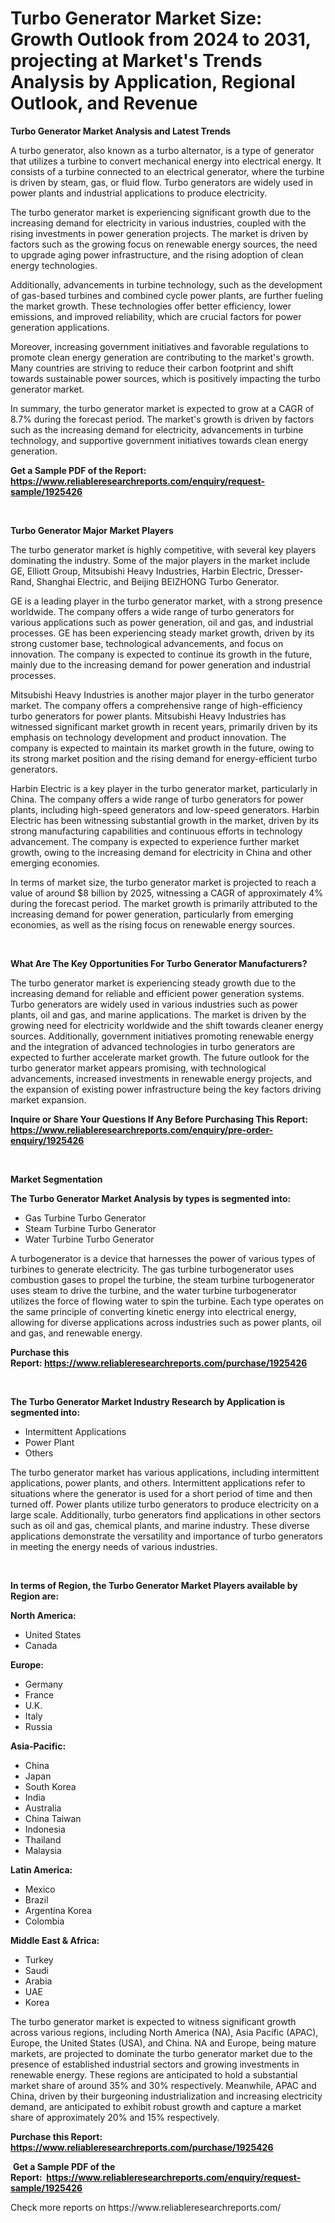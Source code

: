 <p><h1>Turbo Generator Market Size: Growth Outlook from 2024 to 2031, projecting at Market's Trends Analysis by Application, Regional Outlook, and Revenue</h1></p><p><strong>Turbo Generator Market Analysis and Latest Trends</strong></p>
<p><p>A turbo generator, also known as a turbo alternator, is a type of generator that utilizes a turbine to convert mechanical energy into electrical energy. It consists of a turbine connected to an electrical generator, where the turbine is driven by steam, gas, or fluid flow. Turbo generators are widely used in power plants and industrial applications to produce electricity.</p><p>The turbo generator market is experiencing significant growth due to the increasing demand for electricity in various industries, coupled with the rising investments in power generation projects. The market is driven by factors such as the growing focus on renewable energy sources, the need to upgrade aging power infrastructure, and the rising adoption of clean energy technologies.</p><p>Additionally, advancements in turbine technology, such as the development of gas-based turbines and combined cycle power plants, are further fueling the market growth. These technologies offer better efficiency, lower emissions, and improved reliability, which are crucial factors for power generation applications.</p><p>Moreover, increasing government initiatives and favorable regulations to promote clean energy generation are contributing to the market's growth. Many countries are striving to reduce their carbon footprint and shift towards sustainable power sources, which is positively impacting the turbo generator market.</p><p>In summary, the turbo generator market is expected to grow at a CAGR of 8.7% during the forecast period. The market's growth is driven by factors such as the increasing demand for electricity, advancements in turbine technology, and supportive government initiatives towards clean energy generation.</p></p>
<p><strong>Get a Sample PDF of the Report:&nbsp; <a href="https://www.reliableresearchreports.com/enquiry/request-sample/1925426">https://www.reliableresearchreports.com/enquiry/request-sample/1925426</a></strong></p>
<p>&nbsp;</p>
<p><strong>Turbo Generator Major Market Players</strong></p>
<p><p>The turbo generator market is highly competitive, with several key players dominating the industry. Some of the major players in the market include GE, Elliott Group, Mitsubishi Heavy Industries, Harbin Electric, Dresser-Rand, Shanghai Electric, and Beijing BEIZHONG Turbo Generator.</p><p>GE is a leading player in the turbo generator market, with a strong presence worldwide. The company offers a wide range of turbo generators for various applications such as power generation, oil and gas, and industrial processes. GE has been experiencing steady market growth, driven by its strong customer base, technological advancements, and focus on innovation. The company is expected to continue its growth in the future, mainly due to the increasing demand for power generation and industrial processes.</p><p>Mitsubishi Heavy Industries is another major player in the turbo generator market. The company offers a comprehensive range of high-efficiency turbo generators for power plants. Mitsubishi Heavy Industries has witnessed significant market growth in recent years, primarily driven by its emphasis on technology development and product innovation. The company is expected to maintain its market growth in the future, owing to its strong market position and the rising demand for energy-efficient turbo generators.</p><p>Harbin Electric is a key player in the turbo generator market, particularly in China. The company offers a wide range of turbo generators for power plants, including high-speed generators and low-speed generators. Harbin Electric has been witnessing substantial growth in the market, driven by its strong manufacturing capabilities and continuous efforts in technology advancement. The company is expected to experience further market growth, owing to the increasing demand for electricity in China and other emerging economies.</p><p>In terms of market size, the turbo generator market is projected to reach a value of around $8 billion by 2025, witnessing a CAGR of approximately 4% during the forecast period. The market growth is primarily attributed to the increasing demand for power generation, particularly from emerging economies, as well as the rising focus on renewable energy sources.</p></p>
<p>&nbsp;</p>
<p><strong>What Are The Key Opportunities For Turbo Generator Manufacturers?</strong></p>
<p><p>The turbo generator market is experiencing steady growth due to the increasing demand for reliable and efficient power generation systems. Turbo generators are widely used in various industries such as power plants, oil and gas, and marine applications. The market is driven by the growing need for electricity worldwide and the shift towards cleaner energy sources. Additionally, government initiatives promoting renewable energy and the integration of advanced technologies in turbo generators are expected to further accelerate market growth. The future outlook for the turbo generator market appears promising, with technological advancements, increased investments in renewable energy projects, and the expansion of existing power infrastructure being the key factors driving market expansion.</p></p>
<p><strong>Inquire or Share Your Questions If Any Before Purchasing This Report: <a href="https://www.reliableresearchreports.com/enquiry/pre-order-enquiry/1925426">https://www.reliableresearchreports.com/enquiry/pre-order-enquiry/1925426</a></strong></p>
<p>&nbsp;</p>
<p><strong>Market Segmentation</strong></p>
<p><strong>The Turbo Generator Market Analysis by types is segmented into:</strong></p>
<p><ul><li>Gas Turbine Turbo Generator</li><li>Steam Turbine Turbo Generator</li><li>Water Turbine Turbo Generator</li></ul></p>
<p><p>A turbogenerator is a device that harnesses the power of various types of turbines to generate electricity. The gas turbine turbogenerator uses combustion gases to propel the turbine, the steam turbine turbogenerator uses steam to drive the turbine, and the water turbine turbogenerator utilizes the force of flowing water to spin the turbine. Each type operates on the same principle of converting kinetic energy into electrical energy, allowing for diverse applications across industries such as power plants, oil and gas, and renewable energy.</p></p>
<p><strong>Purchase this Report:&nbsp;<a href="https://www.reliableresearchreports.com/purchase/1925426">https://www.reliableresearchreports.com/purchase/1925426</a></strong></p>
<p>&nbsp;</p>
<p><strong>The Turbo Generator Market Industry Research by Application is segmented into:</strong></p>
<p><ul><li>Intermittent Applications</li><li>Power Plant</li><li>Others</li></ul></p>
<p><p>The turbo generator market has various applications, including intermittent applications, power plants, and others. Intermittent applications refer to situations where the generator is used for a short period of time and then turned off. Power plants utilize turbo generators to produce electricity on a large scale. Additionally, turbo generators find applications in other sectors such as oil and gas, chemical plants, and marine industry. These diverse applications demonstrate the versatility and importance of turbo generators in meeting the energy needs of various industries.</p></p>
<p>&nbsp;</p>
<p><strong>In terms of Region, the Turbo Generator Market Players available by Region are:</strong></p>
<p>
    <p> <strong> North America: </strong>
        <ul>
            <li>United States</li>
            <li>Canada</li>
        </ul>
        </p> 
    <p> <strong> Europe: </strong>
        <ul>
            <li>Germany</li>
            <li>France</li>
            <li>U.K.</li>
            <li>Italy</li>
            <li>Russia</li>
        </ul>
        </p> 
    <p> <strong> Asia-Pacific: </strong>
        <ul>
            <li>China</li>
            <li>Japan</li>
            <li>South Korea</li>
            <li>India</li>
            <li>Australia</li>
            <li>China Taiwan</li>
            <li>Indonesia</li>
            <li>Thailand</li>
            <li>Malaysia</li>
        </ul>
        </p> 
    <p> <strong> Latin America: </strong>
        <ul>
            <li>Mexico</li>
            <li>Brazil</li>
            <li>Argentina Korea</li>
            <li>Colombia</li>
        </ul>
        </p> 
    <p> <strong> Middle East & Africa: </strong>
        <ul>
            <li>Turkey</li>
            <li>Saudi</li>
            <li>Arabia</li>
            <li>UAE</li>
            <li>Korea</li>
        </ul>
    </p>
    </p>
<p><p>The turbo generator market is expected to witness significant growth across various regions, including North America (NA), Asia Pacific (APAC), Europe, the United States (USA), and China. NA and Europe, being mature markets, are projected to dominate the turbo generator market due to the presence of established industrial sectors and growing investments in renewable energy. These regions are anticipated to hold a substantial market share of around 35% and 30% respectively. Meanwhile, APAC and China, driven by their burgeoning industrialization and increasing electricity demand, are anticipated to exhibit robust growth and capture a market share of approximately 20% and 15% respectively.</p></p>
<p><strong>Purchase this Report: <a href="https://www.reliableresearchreports.com/purchase/1925426">https://www.reliableresearchreports.com/purchase/1925426</a></strong></p>
<p>&nbsp;<strong>Get a Sample PDF of the Report:&nbsp;&nbsp;<a href="https://www.reliableresearchreports.com/enquiry/request-sample/1925426">https://www.reliableresearchreports.com/enquiry/request-sample/1925426</a></strong></p>
<p><strong></strong></p>
<p>Check more reports on https://www.reliableresearchreports.com/</p>